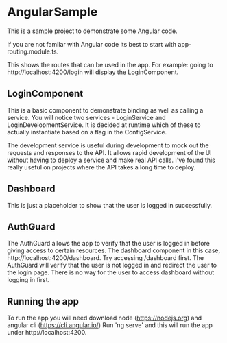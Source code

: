 # AngularSample

This is a sample project to demonstrate some Angular code.

If you are not familar with Angular code its best to start with app-routing.module.ts.

This shows the routes that can be used in the app.
For example: going to http://localhost:4200/login will display the LoginComponent.

## LoginComponent
This is a basic component to demonstrate binding as well as calling a service.
You will notice two services - LoginService and LoginDevelopmentService. It is decided at runtime which of these to actually instantiate based on a flag in the ConfigService.

The development service is useful during development to mock out the requests and responses to the API. It allows rapid development of the UI without having to deploy a service and make real API calls. I've found this really useful on projects where the API takes a long time to deploy.

## Dashboard
This is just a placeholder to show that the user is logged in successfully.

## AuthGuard
The AuthGuard allows the app to verify that the user is logged in before giving access to certain resources.
The dashboard component in this case, http://localhost:4200/dashboard. Try accessing /dashboard first. The AuthGuard will verify that the user is not logged in and redirect the user to the login page. There is no way for the user to access dashboard without logging in first.

## Running the app
To run the app you will need download node (https://nodejs.org) and angular cli (https://cli.angular.io/)
Run 'ng serve' and this will run the app under http://localhost:4200.